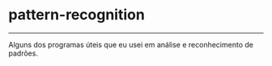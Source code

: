 # pattern-recognition

---
Alguns dos programas úteis que eu usei em análise e reconhecimento de padrões.

